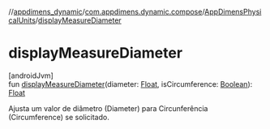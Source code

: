 //[appdimens_dynamic](../../../index.md)/[com.appdimens.dynamic.compose](../index.md)/[AppDimensPhysicalUnits](index.md)/[displayMeasureDiameter](display-measure-diameter.md)

# displayMeasureDiameter

[androidJvm]\
fun [displayMeasureDiameter](display-measure-diameter.md)(diameter: [Float](https://kotlinlang.org/api/core/kotlin-stdlib/kotlin/-float/index.html), isCircumference: [Boolean](https://kotlinlang.org/api/core/kotlin-stdlib/kotlin/-boolean/index.html)): [Float](https://kotlinlang.org/api/core/kotlin-stdlib/kotlin/-float/index.html)

Ajusta um valor de diâmetro (Diameter) para Circunferência (Circumference) se solicitado.